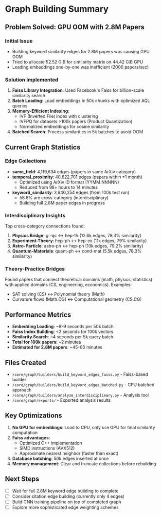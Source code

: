 # Graph Building Summary

## Problem Solved: GPU OOM with 2.8M Papers

### Initial Issue
- Building keyword similarity edges for 2.8M papers was causing GPU OOM
- Tried to allocate 52.52 GiB for similarity matrix on 44.42 GiB GPU
- Loading embeddings one-by-one was inefficient (2000 papers/sec)

### Solution Implemented
1. **Faiss Library Integration**: Used Facebook's Faiss for billion-scale similarity search
2. **Batch Loading**: Load embeddings in 50k chunks with optimized AQL queries
3. **Memory-Efficient Indexing**: 
   - IVF (Inverted File) index with clustering
   - IVFPQ for datasets >100k papers (Product Quantization)
   - Normalized embeddings for cosine similarity
4. **Batched Search**: Process similarities in 5k batches to avoid OOM

## Current Graph Statistics

### Edge Collections
- **same_field**: 4,119,634 edges (papers in same ArXiv category)
- **temporal_proximity**: 40,622,701 edges (papers within ±1 month)
  - Optimized using ArXiv ID format (YYMM.NNNNN)
  - Reduced from 98+ hours to 14 minutes
- **keyword_similarity**: 3,640,254 edges (from 100k test run)
  - 58.8% are cross-category (interdisciplinary)
  - Building full 2.8M paper edges in progress

### Interdisciplinary Insights
Top cross-category connections found:
1. **Physics Bridge**: gr-qc ↔ hep-th (12.6k edges, 78.3% similarity)
2. **Experiment-Theory**: hep-ph ↔ hep-ex (11k edges, 79% similarity)
3. **Astro-Particle**: astro-ph ↔ hep-ph (10k edges, 79.2% similarity)
4. **Quantum-Materials**: quant-ph ↔ cond-mat (5.5k edges, 78.3% similarity)

### Theory-Practice Bridges
Found papers that connect theoretical domains (math, physics, statistics) with applied domains (CS, engineering, economics). Examples:
- SAT solving (CS) ↔ Polynomial theory (Math)
- Curvature flows (Math.DG) ↔ Computational geometry (CS.CG)

## Performance Metrics
- **Embedding Loading**: ~8-9 seconds per 50k batch
- **Faiss Index Building**: <2 seconds for 100k vectors
- **Similarity Search**: ~4 seconds per 5k query batch
- **Total for 100k papers**: ~2 minutes
- **Estimated for 2.8M papers**: ~45-60 minutes

## Files Created
- `/core/graph/builders/build_keyword_edges_faiss.py` - Faiss-based builder
- `/core/graph/builders/build_keyword_edges_batched.py` - GPU batched approach
- `/core/graph/builders/analyze_interdisciplinary.py` - Analysis tool
- `/core/graph/exports/` - Exported analysis results

## Key Optimizations
1. **No GPU for embeddings**: Load to CPU, only use GPU for final similarity computation
2. **Faiss advantages**: 
   - Optimized C++ implementation
   - SIMD instructions (AVX512)
   - Approximate nearest neighbor (faster than exact)
3. **Database batching**: 50k edges inserted at once
4. **Memory management**: Clear and truncate collections before rebuilding

## Next Steps
- [ ] Wait for full 2.8M keyword edge building to complete
- [ ] Consider citation edge building (currently only 4 edges)
- [ ] Build GNN training pipeline on top of completed graph
- [ ] Explore more sophisticated edge weighting schemes
